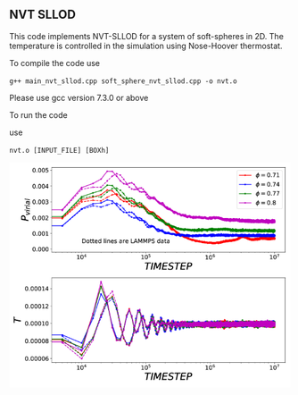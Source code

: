 ## NVT SLLOD 

This code implements NVT-SLLOD for a system of soft-spheres in 2D. 
The temperature is controlled in the simulation using Nose-Hoover 
thermostat. 

To compile the code use 

`g++ main_nvt_sllod.cpp soft_sphere_nvt_sllod.cpp -o nvt.o`

Please use gcc version 7.3.0 or above

To run the code 

use 

`nvt.o [INPUT_FILE] [BOXh]`

![image](/PRESS_TEMP_NVT_SLLOD.png)
